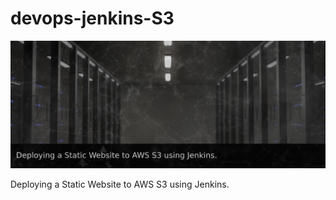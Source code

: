# devops-jenkins-S3

![Header][header-img]

Deploying a Static Website to AWS S3 using Jenkins.

[header-img]: /docs/images/header.jpg